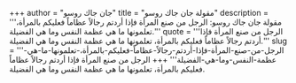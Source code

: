 +++
author = "جان جاك روسو"
title = "مقولة جان جاك روسو"
description = '''مقولة جان جاك روسو: الرجل من صنع المرأة فإذا أردتم رجالاً عظاماً فعليكم بالمرأة، تعلمونها ما هي عظمة النفس وما هي الفضيلة.'''
quote = '''الرجل من صنع المرأة فإذا أردتم رجالاً عظاماً فعليكم بالمرأة، تعلمونها ما هي عظمة النفس وما هي الفضيلة.'''
slug = '''الرجل-من-صنع-المرأة-فإذا-أردتم-رجالاً-عظاماً-فعليكم-بالمرأة،-تعلمونها-ما-هي-عظمة-النفس-وما-هي-الفضيلة'''
+++
الرجل من صنع المرأة فإذا أردتم رجالاً عظاماً فعليكم بالمرأة، تعلمونها ما هي عظمة النفس وما هي الفضيلة.
